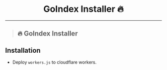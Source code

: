 <h1 align="center">GoIndex Installer 🔥</h1> 

<hr>

> ## 🔥 GoIndex Installer
 
## Installation 

- Deploy `workers.js` to cloudflare workers.